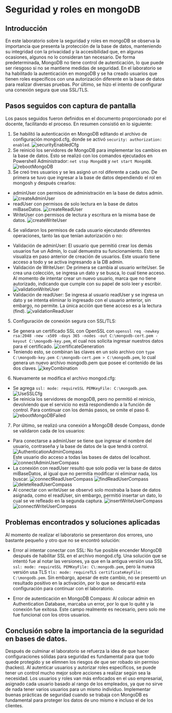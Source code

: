 # Seguridad y roles en mongoDB

## Introducción
En este laboratorio sobre la seguridad y roles en mongoDB se observa la importancia que presenta la protección de la base de datos, manteniendo su integridad con la privacidad y la accesibilidad que, en algunas ocasiones, algunos no lo consideran tan necesario. De forma predeterminada, MongoDB no tiene control de autenticación, lo que puede ser riesgoso si no se mantiene medidas de seguridad. En el laboratorio se ha habilitado la autenticación en mongoDB y se ha creado usuarios que tienen roles específicos con una autorización diferente en la base de datos para realizar diversas pruebas. Por último, se hizo el intento de configurar una conexión segura que usa SSL/TLS.

## Pasos seguidos con captura de pantalla
Los pasos seguidos fueron definidos en el documento proporcionado por el docente, facilitando el proceso. En resumen consistió en lo siguiente:
1. Se habilitó la autenticación en MongoDB editando el archivo de configuración mongod.cfg, donde se activó ```security: authorization: enabled```.
![securityEnabledCfg](/assets/securityEnabledCfg.png)
2. Se reinició los servidores de MongoDB para implementar los cambios en la base de datos. Esto se realizó con los comandos ejecutados en Powershell Administrador: ```net stop MongoDB``` y ```net start MongoDB```. 
![rebootMongoDB](/assets/rebootMongoDB.png)
3. Se creó tres usuarios y se les asignó un rol diferente a cada uno. De primera se tuvo que ingresar a la base de datos dependiendo el rol en mongosh y después crearlos:
* adminUser con permisos de administración en la base de datos admin.
![createAdminUser](/assets/createAdminUser.png)
* readUser con permisos de solo lectura en la base de datos miBaseDatos.
![createReadUser](/assets/createReadUser.png)
* WriteUser con permisos de lectura y escritura en la misma base de datos.
![createWriteUser](/assets/createWriteUser.png)
4. Se validaron los permisos de cada usuario ejecutando diferentes operaciones, tanto las que tenían autorización o no:
* Validación de adminUser: El usuario que permitió crear los demás usuarios fue un Admin, lo cual demuestra su funcionamiento. Esto se visualiza en paso anterior de creación de usuarios. Este usuario tiene acceso a todo y se activa ingresando a la DB admin.
* Validación de WriteUser: De primera se cambia al usuario writeUser. Se crea una colección, se ingresa un dato y se busca, lo cual tiene acceso. Al momento de intentar crear un nuevo usuario, marca que no tiene autorizado, indicando que cumple con su papel de solo leer y escribir.
![validationWriteUser](/assets/validationWriteUser.png)
* Validación de readUser: Se ingresa al usuario readUser y se ingresa un dato y se intenta eliminar lo ingresado con el usuario anterior, sin embargo, no permite. La única acción que tiene acceso es a la lectura (find).
![validationReadUser](/assets/validationReadUser.png)

5. Configuración de conexión segura con SSL/TLS:
* Se genera un certificado SSL con OpenSSL con ```openssl req -newkey rsa:2048 -new -x509 -days 365 -nodes -out C:\mongodb-cert.pem -keyout C:\mongodb-key.pem```, el cual nos solicita ingresar nuestros datos para el certificado. 
![certificateGeneration](/assets/certificateGeneration.png)
* Teniendo esto, se combinan las claves en un solo archivo con ```type C:\mongodb-key.pem C:\mongodb-cert.pem > C:\mongodb.pem```, lo cual genera un nuevo archivo mongodb.pem que posee el contenido de las dos claves.
![keyCombination](/assets/keyCombination.png)
6. Nuevamente se modifica el archivo mongod.cfg:
* Se agrega ```ssl: mode: requireSSL PEMKeyFile: C:\mongodb.pem```.
![UseSSLCfg](/assets/UseSSLCfg.png)
* Se reinicia los servidores de mongoDB, pero no permitió el reinicio, devolviendo que el servicio no está respondiendo a la función de control. Para continuar con los demás pasos, se omite el paso 6.
![rebootMongoDBFailed](/assets/rebootMongoDBFailed.png)
7. Por último, se realizó una conexión a MongoDB desde Compass, donde se validaron cada de los usuarios:
* Para conectarse a adminUser se tiene que ingresar el nombre del usuario, contraseña y la base de datos de la que tendrá control.
![AuthenticationAdminCompass](/assets/AuthenticationAdminCompass.png) <br>
Este usuario dio acceso a todas las bases de datos del localhost.
![connectAdminUserCompass](/assets/connectAdminUserCompass.png)
* La conexión con readUser resultó que solo podía ver la base de datos miBaseDatos, al igual que  no permitía modificar ni eliminar nada, los buscar.
![connectReadUserCompass](/assets/connectReadUserCompass.png)
![findReadUserCompass](/assets/findReadUserCompass.png)
![deleteReadUserCompass](/assets/deleteReadUserCompass.png)
* Al conectar con writeUser se observó solo mostraba la base de datos asignada, como el readUser, sin embargo, permitió insertar un dato, lo cual se ve refleado en la segunda captura.
![insertWriteUserCompass](/assets/insertWriteUserCompass.png)
![connectWriteUserCompass](/assets/connectWriteUserCompass.png)

## Problemas encontrados y soluciones aplicadas
Al momento de realizar el laboratorio se presentaron dos errores, uno bastante pequeño y otro que no se encontró solución:
* Error al intentar conectar con SSL: No fue posible encender MongoDB después de habilitar SSL en el archivo mongod.cfg. Una solución que se intentó fue al notar las versiones, ya que en la antigua versión usa SSL ```ssl: mode: requireSSL PEMKeyFile: C\:mongodb.pem```, pero la nueva versión usa TLS ```tls: mode: requireTLS certificateKeyFile: C:\mongodb.pem```. Sin embargo, apesar de este cambio, no se presentó un resultado positivo en la activación, por lo que se descartó esta configuración para continuar con el laboratorio.

* Error de autenticación en MongoDB Compass: Al colocar admin en Authentication Database, marcaba un error, por lo que lo quité y la conexión fue exitosa. Este campo realmente es necesario, pero solo me fue funcional con los otros usuarios.

## Conclusión sobre la importancia de la seguridad en bases de datos. 
Después de culminar el laboratorio se refuerza la idea de que hacer configuraciones sólidas para seguridad es fundamental para que todo quede protegido y se elimnen los riesgos de que ser robado sin permiso (hackeo). Al autenticar usuarios y autorizar roles específicos, se puede tener un control mucho mejor sobre acciones a realizar según sea la necesidad. Los usuarios y roles van más enfocados en el uso empresarial, asignado cada usuario basado al rango de los empleados, ya que no sirve de nada tener varios usuarios para un mismo individuo.  Implementar buenas prácticas de seguridad cuando se trabaja con MongoDB es fundamental para proteger los datos de uno mismo e incluso el de los clientes. 